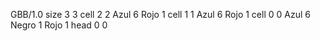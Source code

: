 <gs-board> GBB/1.0
size 3 3
cell 2 2 Azul 6 Rojo 1 
cell 1 1 Azul 6 Rojo 1 
cell 0 0 Azul 6 Negro 1 Rojo 1 
head 0 0
 </gs-board>
